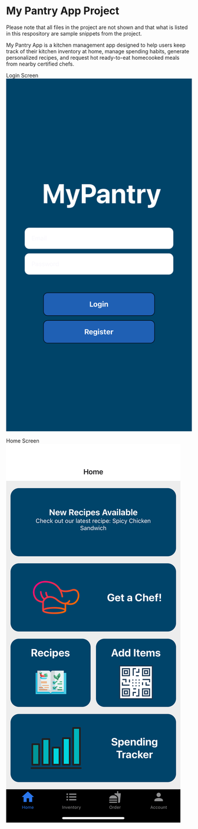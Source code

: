 # My Pantry App Project

Please note that all files in the project are not shown and that what is listed in this respository are sample snippets from the project.

My Pantry App is a kitchen management app designed to help users keep track of their kitchen inventory at home, manage spending habits, generate personalized recipes, and request hot ready-to-eat homecooked meals from nearby certified chefs.

Login Screen
![Login](login-screen.jpg)

Home Screen
![Home](home-screen.PNG)